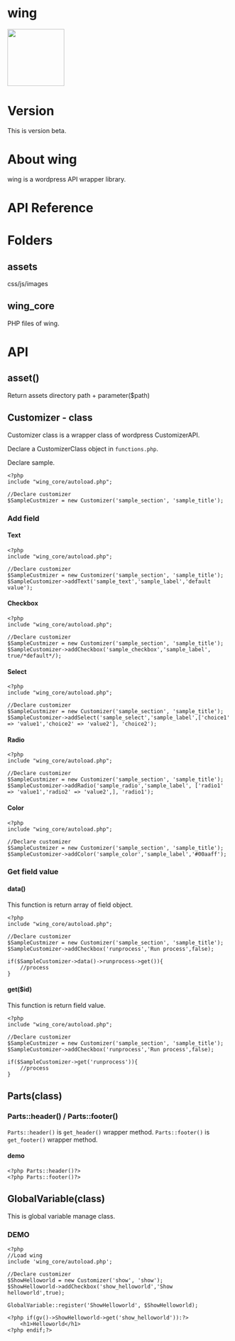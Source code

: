 # wing
<img src="https://user-images.githubusercontent.com/24543982/35212664-41168014-ff9e-11e7-834b-663d86e4bfe3.png" width="128px" height="auto">

# Version
This is version beta.

# About wing
wing is a wordpress API wrapper library.

# API Reference

# Folders
## assets
css/js/images

## wing_core
PHP files of wing.

# API
## asset()
Return assets directory path + parameter($path)

## Customizer - class
Customizer class is a wrapper class of wordpress CustomizerAPI.

Declare a CustomizerClass object in `functions.php`.

Declare sample.

```functions.php
<?php
include "wing_core/autoload.php";

//Declare customizer
$SampleCustmizer = new Customizer('sample_section', 'sample_title');
```

### Add field

#### Text
```functions.php
<?php
include "wing_core/autoload.php";

//Declare customizer
$SampleCustmizer = new Customizer('sample_section', 'sample_title');
$SampleCustomizer->addText('sample_text','sample_label','default value');
```

#### Checkbox
```functions.php
<?php
include "wing_core/autoload.php";

//Declare customizer
$SampleCustmizer = new Customizer('sample_section', 'sample_title');
$SampleCustomizer->addCheckbox('sample_checkbox','sample_label', true/*default*/);
```

#### Select
```functions.php
<?php
include "wing_core/autoload.php";

//Declare customizer
$SampleCustmizer = new Customizer('sample_section', 'sample_title');
$SampleCustomizer->addSelect('sample_select','sample_label',['choice1' => 'value1','choice2' => 'value2'], 'choice2');
```

#### Radio
```functions.php
<?php
include "wing_core/autoload.php";

//Declare customizer
$SampleCustmizer = new Customizer('sample_section', 'sample_title');
$SampleCustomizer->addRadio('sample_radio','sample_label', ['radio1' => 'value1','radio2' => 'value2',], 'radio1');
```

#### Color
```functions.php
<?php
include "wing_core/autoload.php";

//Declare customizer
$SampleCustmizer = new Customizer('sample_section', 'sample_title');
$SampleCustomizer->addColor('sample_color','sample_label','#00aaff');
```

### Get field value

#### data()

This function is return array of field object.
```functions.php
<?php
include "wing_core/autoload.php";

//Declare customizer
$SampleCustmizer = new Customizer('sample_section', 'sample_title');
$SampleCustomizer->addCheckbox('runprocess','Run process',false);

if($SampleCustomizer->data()->runprocess->get()){
    //process
}
```

#### get($id)
This function is return field value.
```functions.php
<?php
include "wing_core/autoload.php";

//Declare customizer
$SampleCustmizer = new Customizer('sample_section', 'sample_title');
$SampleCustomizer->addCheckbox('runprocess','Run process',false);

if($SampleCustomizer->get('runprocess')){
    //process
}
```

## Parts(class)
### Parts::header() / Parts::footer()
`Parts::header()` is `get_header()` wrapper method.
`Parts::footer()` is `get_footer()` wrapper method.

#### demo
```index.php
<?php Parts::header()?>
<?php Parts::footer()?>
```

## GlobalVariable(class)
This is global variable manage class.

### DEMO
```functions.php
<?php
//Load wing
include 'wing_core/autoload.php';

//Declare customizer
$ShowHelloworld = new Customizer('show', 'show');
$ShowHelloworld->addCheckbox('show_helloworld','Show helloworld',true);

GlobalVariable::register('ShowHelloworld', $ShowHelloworld);
```

```index.php
<?php if(gv()->ShowHelloworld->get('show_helloworld')):?>
    <h1>Helloworld</h1>
<?php endif;?>
```

